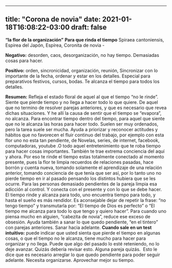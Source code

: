 
---
title: "Corona de novia"
date: 2021-01-18T16:08:22-03:00
draft: false
--- 
        

 

 



**“la flor de la
 organización”**
**Para que rinda el
 tiempo**
Spiraea cantoniensis, Espirea del Japón, Espírea, Coronita de novia -
 


**Negativo:**  desorden, caos, desorganización, no hay tiempo. Demasiadas cosas para
 hacer.


**Positivo:**  orden, sincronicidad, organización, reunión,
Sincronizar con lo
 importante de la fecha, ordenar y estar en los detalles. Especial para
 preparativos festivos, cursos, bodas. Te alcanza el tiempo para todos los
 detalles.
 


**Resumen:**  Refleja el estado
 floral de aquel al que el tiempo “no le rinde”. Siente que pierde tiempo y no
 llega a hacer todo lo que quiere. De aquel que no termino de resolver parejas
 anteriores, y que es necesario que revea dichas situaciones. Y he allí la causa
 de sentir que el tiempo se “evapora”, no alcanza.
Para encontrar tiempo dentro del tiempo,
 para aquel que siente que no le alcanza las horas para hacer todo. Suelen ser
 muy ordenados, pero la tarea suele ser mucha.
Ayuda a priorizar y reconocer actitudes y
 hábitos que no favorecen el fluir continuo del trabajo, por ejemplo con esta
 flor uno no esta tan pendiente, de Novelas, series, de internet, facebook,
 computadoras, youtube .O todo aquel entretenimiento que te roba tiempo para
 hacer cosas importantes.
También te trae extrema conciencia del aquí
 y ahora. Por eso te rinde el tiempo estas totalmente conectado al momento
 presente, pues la flor te limpia recuerdos de relaciones pasadas, hace borrón y
 cuenta nueva, tomando solamente el aprendizaje de una relación anterior,
 tomando conciencia de que tenía que ser así, por lo tanto uno no pierde tiempo
 en ir al pasado pensando los distintos hubiera que se les ocurre.
Para las personas demasiado pendientes de la
 pareja limpia esa adicción al control. Y conecta con el presente y con lo que
 se debe hacer.
El tiempo rinde y alcanza para todo, uno
 encuentra tiempo para todo, y hasta el sueño es más rendidor. 
Es aconsejable dejar de repetir la frase:
 “no tengo tiempo” y transmutarla por: “El tiempo de Dios es perfecto” o “El
 tiempo me alcanza para todo lo que tengo y quiero hacer”. 
Para cuando uno piensa mucho en alguien,
 “cabezita de novia”, reduce ese exceso de obsesión.
Ayuda también a sanar lo que quedo
 pendiente, “en el tintero” con parejas anteriores. Sanar hacia adelante.
**Cuando sale en un test
 intuitivo:** puede indicar que usted sienta que pierde el
 tiempo en algunas cosas, o que el tiempo no le alcanza, tiene mucho para hacer
 para organizar y no llega.
Puede que
 algo del pasado lo esté reteniendo, no lo deje avanzar. Quizás debería revisar
 esto. Alguna pareja quizás.  Esto le dice
 que es necesario arreglar lo que quedo pendiente para poder seguir adelante.
Necesita
 organizarse. Aprovechar mejor su tiempo.



